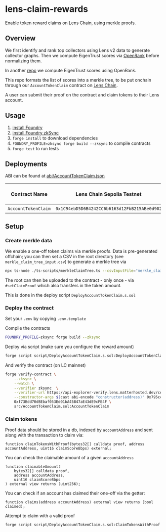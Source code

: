 # lens-claim-rewards

Enable token reward claims on Lens Chain, using merkle proofs.

## Overview
We first identify and rank top collectors using Lens v2 data to generate collector graphs. Then we compute EigenTrust scores via [OpenRank](https://openrank.com/) before normalizing them.

In another [repo](https://github.com/onbonsai/lc-airdrop) we compute EigenTrust scores using OpenRank.

This repo formats the list of scores into a merkle tree, to be put onchain through our `AccountTokenClaim` contract on [Lens Chain](https://lens.xyz/).

A user can submit their proof on the contract and claim tokens to their Lens account.

## Usage

1. [install Foundry](https://book.getfoundry.sh/getting-started/installation.html)
1. [install Foundry zkSync](https://docs.zksync.io/zksync-era/tooling/foundry/overview)
2. `forge install` to download dependencies
3. `FOUNDRY_PROFILE=zksync forge build --zksync` to compile contracts
4. `forge test` to run tests

## Deployments

ABI can be found at [abi/AccountTokenClaim.json](abi/AccountTokenClaim.json)

| Contract Name | Lens Chain Sepolia Testnet | Lens Chain Mainnet |
| ------------- | ------------- | ------------- |
| `AccountTokenClaim`  | `0x1C94ebD5D6B4242CC6b6163d12FbB215ABe0d902` | `` |

## Setup

### Create merkle data

We enable a one-off token claims via merkle proofs. Data is pre-generated offchain; you can then set a CSV in the root directory (see `merkle_claim_tree_input.csv`) to generate a merkle tree via
```bash
npx ts-node ./ts-scripts/merkleClaimTree.ts --csvInputFile="merkle_claim_tree_input.csv" --jsonOutputFile="merkle_claim_tree_output.json"
```

The root can then be uploaded to the contract - only once - via `#setClaimProof` which also transfers in the token amount.

This is done in the deploy script `DeployAccountTokenClaim.s.sol`

### Deploy the contract
Set your `.env` by copying `.env.template`

Compile the contracts
```bash
FOUNDRY_PROFILE=zksync forge build --zksync
```

Deploy via script (make sure you configure the reward amount)
```bash
forge script script/DeployAccountTokenClaim.s.sol:DeployAccountTokenClaim --rpc-url lens-testnet --skip .t.sol --zksync -vvvvv --slow --broadcast
```

And verify the contract (on LC mainnet)
```bash
forge verify-contract \
    --zksync \
    --watch \
    --verifier zksync  \
    --verifier-url https://api-explorer-verify.lens.matterhosted.dev/contract_verification \
    --constructor-args $(cast abi-encode "constructor(address)" 0x795cc31B44834Ff1F72F7db73985f9159Bd51ac2) \
    0xf73Bdd70dBEbaf053Ed01bA45847aE43dE9cFE4F \
    src/AccountTokenClaim.sol:AccountTokenClaim
```

### Claim tokens

Proof data should be stored in a db, indexed by `accountAddress` and sent along with the transaction to claim via:
```solidity
function claimTokensWithProof(bytes32[] calldata proof, address accountAddress, uint16 claimScoreBbps) external;
```

You can check the claimable amount of a given `accountAddress`
```solidity
function claimableAmount(
    bytes32[] calldata proof,
    address accountAddress,
    uint16 claimScoreBbps
) external view returns (uint256);
```

You can check if an account has claimed their one-off via the getter:
```solidity
function claims(address accountAddress) external view returns (bool claimed);
```

Attempt to claim with a valid proof
```bash
forge script script/DeployAccountTokenClaim.s.sol:ClaimTokensWithProof --rpc-url lens-testnet --skip .t.sol --zksync -vvvvv --slow --broadcast
```